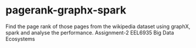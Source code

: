 # pagerank-graphx-spark
Find the page rank of those pages from the wikipedia dataset using graphX, spark and analyse the performance. 
Assignment-2 EEL6935 Big Data Ecosystems
